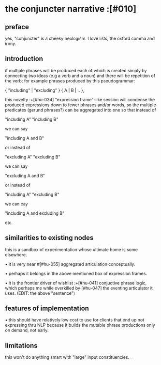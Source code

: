 # the conjuncter narrative :[#010]

## preface

yes, "conjuncter" is a cheeky neologism. I love lists, the oxford comma
and irony.




## introduction

if multiple phrases will be produced each of which is created simply
by connecting two ideas (e.g a verb and a noun) and there will be
repetition of the verb; for example phrases produced by this
pseudogrammar:

  { "including" | "excluding" } { A | B | .. },

this novelty :+[#hu-034] "expression frame"-like session will condense
the produced expressions down to fewer phrases and/or words, so the
multiple predicates (gerund phrases?) can be aggregated into one so
that instead of

  "including A"
  "including B"

we can say

  "including A and B"

or instead of

  "excluding A"
  "excluding B"

we can say

  "excluding A and B"

or instead of

  "including A"
  "excluding B"

we can cay

  "including A and excluding B"

etc.




## similarities to existing nodes

this is a sandbox of experimentation whose ultimate home is some
elsewhere.

  • it is very near #[#hu-055] aggregated articulation conceptually.

  • perhaps it belongs in the above mentioned box of expression frames.

  • it is the frontier driver of wishlist :+[#hu-041]
    conjuctive phrase logic, which perhaps me while overkilled by
    [#hu-047] the eventing articulator it uses.
    (EDIT: the above "sentence")




## features of implementation

  • this should have relatively low cost to use for clients that
    end up not expressing thru NLP because it builds the mutable
    phrase productions only on demand, not early.




## limitations

this won't do anything smart with "large" input constituencies.
_
